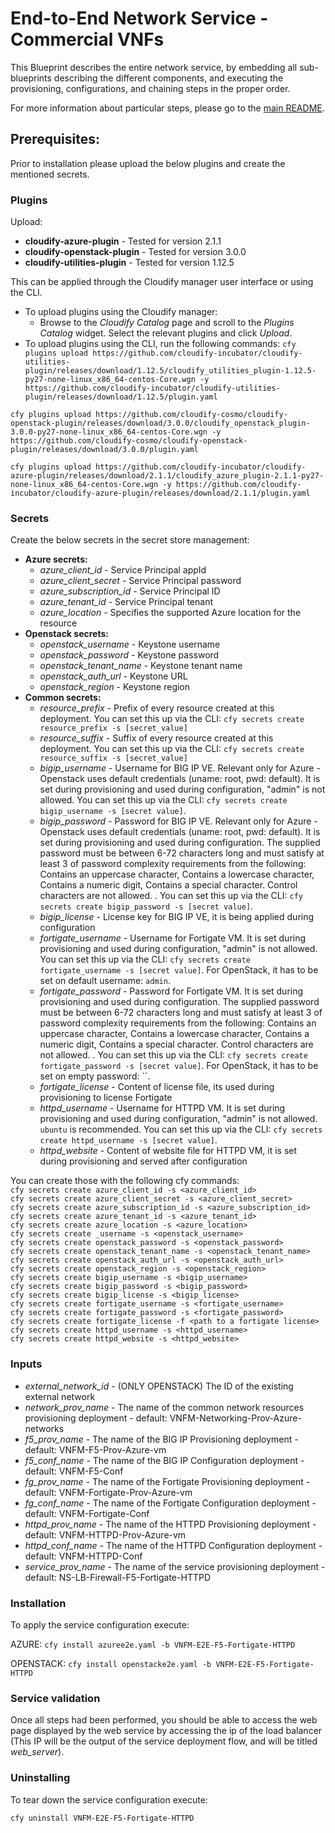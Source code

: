 # End-to-End Network Service - Commercial VNFs

This Blueprint describes the entire network service, by embedding all sub-blueprints describing the different components, and executing the provisioning, configurations, and chaining steps in the proper order.

For more information about particular steps, please go to the [main README](../README.md).

## Prerequisites:

Prior to installation please upload the below plugins and create the mentioned secrets.

### Plugins

Upload:
* **cloudify-azure-plugin** - Tested for version 2.1.1
* **cloudify-openstack-plugin** - Tested for version 3.0.0
* **cloudify-utilities-plugin** - Tested for version 1.12.5

This can be applied through the Cloudify manager user interface or using the CLI.
* To upload plugins using the Cloudify manager:
    * Browse to the *Cloudify Catalog* page and scroll to the *Plugins Catalog* widget. Select the relevant plugins and click *Upload*.
* To upload plugins using the CLI, run the following commands:
``cfy plugins upload https://github.com/cloudify-incubator/cloudify-utilities-plugin/releases/download/1.12.5/cloudify_utilities_plugin-1.12.5-py27-none-linux_x86_64-centos-Core.wgn -y https://github.com/cloudify-incubator/cloudify-utilities-plugin/releases/download/1.12.5/plugin.yaml``

``cfy plugins upload https://github.com/cloudify-cosmo/cloudify-openstack-plugin/releases/download/3.0.0/cloudify_openstack_plugin-3.0.0-py27-none-linux_x86_64-centos-Core.wgn -y https://github.com/cloudify-cosmo/cloudify-openstack-plugin/releases/download/3.0.0/plugin.yaml``

``cfy plugins upload https://github.com/cloudify-incubator/cloudify-azure-plugin/releases/download/2.1.1/cloudify_azure_plugin-2.1.1-py27-none-linux_x86_64-centos-Core.wgn -y https://github.com/cloudify-incubator/cloudify-azure-plugin/releases/download/2.1.1/plugin.yaml``

### Secrets

Create the below secrets in the secret store management:
* **Azure secrets:**
    * *azure_client_id* - Service Principal appId
    * *azure_client_secret* - Service Principal password
    * *azure_subscription_id* - Service Principal ID
    * *azure_tenant_id* - Service Principal tenant
    * *azure_location* - Specifies the supported Azure location for the resource
* **Openstack secrets:**
    * *openstack_username* - Keystone username
    * *openstack_password* - Keystone password
    * *openstack_tenant_name* - Keystone tenant name
    * *openstack_auth_url* - Keystone URL
    * *openstack_region* - Keystone region
* **Common secrets:**
    * *resource_prefix* - Prefix of every resource created at this deployment. You can set this up via the CLI: `cfy secrets create resource_prefix -s [secret_value]`
    * *resource_suffix* - Suffix of every resource created at this deployment. You can set this up via the CLI: `cfy secrets create resource_suffix -s [secret_value]`
    * *bigip_username* - Username for BIG IP VE. Relevant only for Azure - Openstack uses default credentials (uname: root, pwd: default). It is set during provisioning and used during configuration, "admin" is not allowed. You can set this up via the CLI: `cfy secrets create bigip_username -s [secret value]`.
    * *bigip_password* - Password for BIG IP VE. Relevant only for Azure - Openstack uses default credentials (uname: root, pwd: default). It is set during provisioning and used during configuration. The supplied password must be between 6-72 characters long and must satisfy at least 3 of password complexity requirements from the following: Contains an uppercase character, Contains a lowercase character, Contains a numeric digit, Contains a special character. Control characters are not allowed. . You can set this up via the CLI: `cfy secrets create bigip_password -s [secret value]`.
    * *bigip_license* - License key for BIG IP VE, it is being applied during configuration
    * *fortigate_username* - Username for Fortigate VM. It is set during provisioning and used during configuration, "admin" is not allowed. You can set this up via the CLI: `cfy secrets create fortigate_username -s [secret value]`. For OpenStack, it has to be set on default username: `admin`.
    * *fortigate_password* - Password for Fortigate VM. It is set during provisioning and used during configuration. The supplied password must be between 6-72 characters long and must satisfy at least 3 of password complexity requirements from the following: Contains an uppercase character, Contains a lowercase character, Contains a numeric digit, Contains a special character. Control characters are not allowed. . You can set this up via the CLI: `cfy secrets create fortigate_password -s [secret value]`. For OpenStack, it has to be set on empty password: ``.
    * *fortigate_license* - Content of license file, its used during provisioning to license Fortigate
    * *httpd_username* - Username for HTTPD VM. It is set during provisioning and used during configuration, "admin" is not allowed. `ubuntu` is recommended. You can set this up via the CLI: `cfy secrets create httpd_username -s [secret value]`.
    * *httpd_website* - Content of website file for HTTPD VM, it is set during provisioning and served after configuration

You can create those with the following cfy commands:\
``cfy secrets create azure_client_id -s <azure_client_id>``\
``cfy secrets create azure_client_secret -s <azure_client_secret>``\
``cfy secrets create azure_subscription_id -s <azure_subscription_id>``\
``cfy secrets create azure_tenant_id -s <azure_tenant_id>``\
``cfy secrets create azure_location -s <azure_location>``\
``cfy secrets create _username -s <openstack_username>``\
``cfy secrets create openstack_password -s <openstack_password>``\
``cfy secrets create openstack_tenant_name -s <openstack_tenant_name>``\
``cfy secrets create openstack_auth_url -s <openstack_auth_url>``\
``cfy secrets create openstack_region -s <openstack_region>``\
``cfy secrets create bigip_username -s <bigip_username>``\
``cfy secrets create bigip_password -s <bigip_password>``\
``cfy secrets create bigip_license -s <bigip_license>``\
``cfy secrets create fortigate_username -s <fortigate_username>``\
``cfy secrets create fortigate_password -s <fortigate_password>``\
``cfy secrets create fortigate_license -f <path to a fortigate license>``\
``cfy secrets create httpd_username -s <httpd_username>``\
``cfy secrets create httpd_website -s <httpd_website>``

### Inputs

* *external_network_id* - (ONLY OPENSTACK) The ID of the existing external network
* *network_prov_name* - The name of the common network resources provisioning deployment - default: VNFM-Networking-Prov-Azure-networks
* *f5_prov_name* - The name of the BIG IP Provisioning deployment - default: VNFM-F5-Prov-Azure-vm
* *f5_conf_name* - The name of the BIG IP Configuration deployment - default: VNFM-F5-Conf
* *fg_prov_name* - The name of the Fortigate Provisioning deployment - default: VNFM-Fortigate-Prov-Azure-vm
* *fg_conf_name* - The name of the Fortigate Configuration deployment - default: VNFM-Fortigate-Conf
* *httpd_prov_name* - The name of the HTTPD Provisioning deployment - default: VNFM-HTTPD-Prov-Azure-vm
* *httpd_conf_name* - The name of the HTTPD Configuration deployment - default: VNFM-HTTPD-Conf
* *service_prov_name* - The name of the service provisioning deployment - default: NS-LB-Firewall-F5-Fortigate-HTTPD


### Installation

To apply the service configuration execute:

AZURE:
``cfy install azuree2e.yaml -b VNFM-E2E-F5-Fortigate-HTTPD``

OPENSTACK:
``cfy install openstacke2e.yaml -b VNFM-E2E-F5-Fortigate-HTTPD``

### Service validation

Once all steps had been performed, you should be able to access the web page displayed by the web service by accessing the ip of the load balancer (This IP will be the output of the service deployment flow, and will be titled *web_server*).

### Uninstalling

To tear down the service configuration execute:

``cfy uninstall VNFM-E2E-F5-Fortigate-HTTPD``
